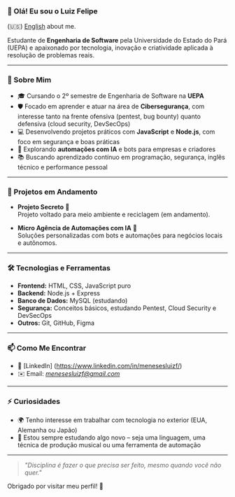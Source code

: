 ### 👋 Olá! Eu sou o Luiz Felipe

(🇺🇸) [English](https://github.com/MenesesLuiz/MenesesLuiz-english) about me.

Estudante de **Engenharia de Software** pela Universidade do Estado do Pará (UEPA) e apaixonado por tecnologia, inovação e criatividade aplicada à resolução de problemas reais.

---

### 🚀 Sobre Mim

- 🎓 Cursando o 2º semestre de Engenharia de Software na **UEPA**
- 🛡️ Focado em aprender e atuar na área de **Cibersegurança**, com interesse tanto na frente ofensiva (pentest, bug bounty) quanto defensiva (cloud security, DevSecOps)
- 💻 Desenvolvendo projetos práticos com **JavaScript** e **Node.js**, com foco em segurança e boas práticas
- 🤖 Explorando **automações com IA** e bots para empresas e criadores
- 📚 Buscando aprendizado contínuo em programação, segurança, inglês técnico e performance pessoal

---

### 📌 Projetos em Andamento

- **Projeto Secreto** 🌱  
  Projeto voltado para meio ambiente e reciclagem (em andamento).

- **Micro Agência de Automações com IA** 🤖  
  Soluções personalizadas com bots e automações para negócios locais e autônomos.

---

### 🛠️ Tecnologias e Ferramentas

- **Frontend:** HTML, CSS, JavaScript puro  
- **Backend:** Node.js + Express  
- **Banco de Dados:** MySQL (estudando)  
- **Segurança:** Conceitos básicos, estudando Pentest, Cloud Security e DevSecOps  
- **Outros:** Git, GitHub, Figma

---

### 📫 Como Me Encontrar

- 💼 [LinkedIn] (https://www.linkedin.com/in/menesesluizf/)
- ✉️ Email: *menesesluizf@gmail.com*

---

### ⚡ Curiosidades

- 🌍 Tenho interesse em trabalhar com tecnologia no exterior (EUA, Alemanha ou Japão)
- 📖 Estou sempre estudando algo novo – seja uma linguagem, uma técnica de produção musical ou uma ferramenta de automação

---

> *"Disciplina é fazer o que precisa ser feito, mesmo quando você não quer."*

Obrigado por visitar meu perfil! 🚀

